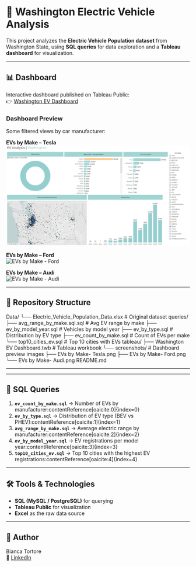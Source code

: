 # 🚗 Washington Electric Vehicle Analysis

This project analyzes the **Electric Vehicle Population dataset** from Washington State, 
using **SQL queries** for data exploration and a **Tableau dashboard** for visualization.

---

## 📊 Dashboard

Interactive dashboard published on Tableau Public:  
👉 [Washington EV Dashboard](https://public.tableau.com/app/profile/bianca.florencia.tortore/viz/WashingtonEVDashboard_17561529302090/Dashboard1?publish=yes)

### Dashboard Preview
Some filtered views by car manufacturer:

**EVs by Make – Tesla**  
![EVs by Make - Tesla](tableau/screenshots/EVs%20by%20Make-%20Tesla.png)

**EVs by Make – Ford**  
![EVs by Make - Ford](tableau/screenshots/EVs%20by%20Make-%20Ford.png)

**EVs by Make – Audi**  
![EVs by Make - Audi](tableau/screenshots/EVs%20by%20Make-%20Audi.png)

---

## 📂 Repository Structure
Data/
└── Electric_Vehicle_Population_Data.xlsx # Original dataset
queries/
├── avg_range_by_make.sql.sql # Avg EV range by make
├── ev_by_model_year.sql # Vehicles by model year
├── ev_by_type.sql # Distribution by EV type
├── ev_count_by_make.sql # Count of EVs per make
└── top10_cities_ev.sql # Top 10 cities with EVs
tableau/
├── Washington EV Dashboard.twb # Tableau workbook
└── screenshots/ # Dashboard preview images
├── EVs by Make- Tesla.png
├── EVs by Make- Ford.png
└── EVs by Make- Audi.png
README.md

---


---

## 🔎 SQL Queries
1. **`ev_count_by_make.sql`** → Number of EVs by manufacturer:contentReference[oaicite:0]{index=0}  
2. **`ev_by_type.sql`** → Distribution of EV type (BEV vs PHEV):contentReference[oaicite:1]{index=1}  
3. **`avg_range_by_make.sql`** → Average electric range by manufacturer:contentReference[oaicite:2]{index=2}  
4. **`ev_by_model_year.sql`** → EV registrations per model year:contentReference[oaicite:3]{index=3}  
5. **`top10_cities_ev.sql`** → Top 10 cities with the highest EV registrations:contentReference[oaicite:4]{index=4}  

---

## 🛠️ Tools & Technologies
- **SQL (MySQL / PostgreSQL)** for querying  
- **Tableau Public** for visualization  
- **Excel** as the raw data source  

---

## 📌 Author
Bianca Tortore  
🔗 [LinkedIn](https://www.linkedin.com/in/bianca-tortore-818349150/)  
